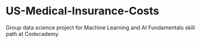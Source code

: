 # US-Medical-Insurance-Costs
Group data science project for Machine Learning and AI Fundamentals skill path at Codecademy

